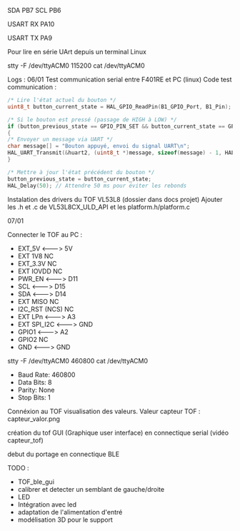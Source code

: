 SDA PB7
SCL PB6

USART RX PA10

USART TX PA9

Pour lire en série UArt depuis un terminal Linux

stty -F /dev/ttyACM0 115200 
cat /dev/ttyACM0

Logs : 
06/01
Test communication serial entre F401RE et PC (linux)
Code test communication :
```c
/* Lire l'état actuel du bouton */
uint8_t button_current_state = HAL_GPIO_ReadPin(B1_GPIO_Port, B1_Pin);

/* Si le bouton est pressé (passage de HIGH à LOW) */
if (button_previous_state == GPIO_PIN_SET && button_current_state == GPIO_PIN_RESET)
{
/* Envoyer un message via UART */
char message[] = "Bouton appuyé, envoi du signal UART\n";
HAL_UART_Transmit(&huart2, (uint8_t *)message, sizeof(message) - 1, HAL_MAX_DELAY);
}

/* Mettre à jour l'état précédent du bouton */
button_previous_state = button_current_state;
HAL_Delay(50); // Attendre 50 ms pour éviter les rebonds
```

Instalation des drivers du TOF VL53L8 (dossier dans docs projet)
Ajouter les .h et .c de VL53L8CX_ULD_API et les platform.h/platform.c

07/01

Connecter le TOF au PC :     
- EXT_5V <---> 5V
- EXT 1V8 NC
- EXT_3.3V NC
- EXT IOVDD NC
- PWR_EN <—--> D11
- SCL <—--> D15
- SDA <—--> D14
- EXT MISO NC
- I2C_RST (NCS) NC
- EXT LPn <—--> A3
- EXT SPI_I2C <--—> GND
- GPIO1 <---> A2
- GPIO2 NC
- GND <—--> GND

stty -F /dev/ttyACM0 460800 
cat /dev/ttyACM0

  - Baud Rate: 460800
  - Data Bits: 8
  - Parity: None
  - Stop Bits: 1

Connéxion au TOF visualisation des valeurs.
Valeur capteur TOF : capteur_valor.png

création du tof GUI (Graphique user interface) en connectique serial (vidéo capteur_tof)

debut du portage en connectique BLE

TODO : 

- TOF_ble_gui
- calibrer et detecter un semblant de gauche/droite
- LED
- Intégration avec led 
- adaptation de l'alimentation d'entré
- modélisation 3D pour le support
